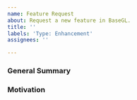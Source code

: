 ```yaml
---
name: Feature Request
about: Request a new feature in BaseGL.
title: ''
labels: 'Type: Enhancement'
assignees: ''

---
```


<!--
Please ensure that you check the latest version of BaseGL to see if your feature 
has been implemented.
-->

### General Summary
<!--
- Describe the feature you are requesting.
-->

### Motivation
<!--
- A description of the motivation for adding this feature to BaseGL.
- Ideally this would include use-cases that support the feature.
-->
